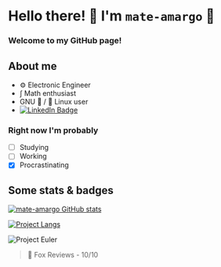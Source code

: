 # Hello there! 👋 I'm `mate-amargo` 🧉

### Welcome to my GitHub page!

## About me
- ⚙️ Electronic Engineer
- ∫ Math enthusiast
- GNU 🐂 / 🐧 Linux user
- [![LinkedIn Badge](https://img.shields.io/badge/LinkedIn-0077B5?style=plastic&logo=linkedin&logoColor=white)](https://www.linkedin.com/in/jargbb)

### Right now I'm probably
- [ ] Studying
- [ ] Working
- [x] Procrastinating

## Some stats & badges

[![mate-amargo GitHub stats](https://github-readme-stats.vercel.app/api?username=mate-amargo&show_icons=true&theme=gruvbox)](https://github.com/anuraghazra/github-readme-stats)

[![Project Langs](https://github-readme-stats.vercel.app/api/top-langs/?username=mate-amargo&layout=compact&theme=gruvbox)](https://github.com/anuraghazra/github-readme-stats)

![Project Euler](https://projecteuler.net/profile/mate_amargo.png)

> 🦊 Fox Reviews - 10/10
